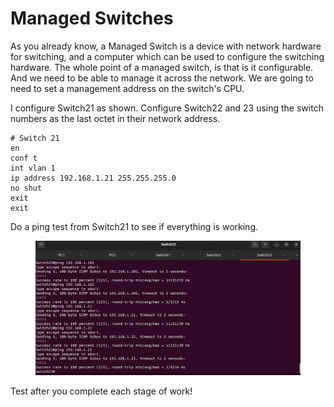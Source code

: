 # Managed Switches

As you already know, a Managed Switch is a device with network hardware for switching, and a computer which can be used to configure the switching hardware. The whole point of a managed switch, is that is it configurable. And we need to be able to manage it across the network. We are going to need to set a management address on the switch's CPU.

I configure Switch21 as shown. Configure Switch22 and 23 using the switch numbers as the last octet in their network address.

```
# Switch 21
en
conf t
int vlan 1
ip address 192.168.1.21 255.255.255.0
no shut
exit
exit

```

Do a ping test from Switch21 to see if everything is working.

<figure><img src="../.gitbook/assets/image.png" alt=""><figcaption></figcaption></figure>

Test after you complete each stage of work!
